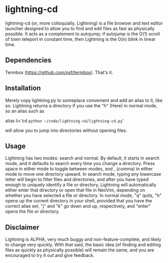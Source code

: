 # lightning-cd

lightning-cd (or, more colloquially, Lightning) is a file browser and text editor launcher designed to allow you to find and edit files as fast as physically possible.  It acts as a complement to autojump; if autojump is the O(1) scroll of town teleport in constant time, then Lightning is the O(n) blink in linear time.

Dependencies
-----------

Termbox (https://github.com/nsf/termbox).  That's it.

Installation
------------

Merely copy lightning.py to someplace convenient and add an alias to it, like so.  Lightning returns a directory if you use the "h" (Here) in normal mode, so an alias such as

alias li='cd `python ~/code/lightning-cd/lightning-cd.py`'

will allow you to jump into directories without opening files.

Usage
-----

Lightning has two modes: search and normal.  By default, it starts in search mode, and it defaults to search every time you change a directory.  Press space in either mode to toggle between modes, and , (comma) in either mode to move one directory upward.  In search mode, typing any lowercase letter will begin to filter files and directories, and after you have typed enough to uniquely identify a file or directory, Lightning will automatically either enter that directory or open that file in NeoVim, depending on whether you have selected a file or directory.  In normal mode, "q" quits, "h" opens up the current directory in your shell, provided that you have the correct alias set, "j" and "k" go down and up, respectively, and "enter" opens the file or directory.

Disclaimer
---------

Lightning is ALPHA, very much buggy and non-feature-complete, and likely to change very quickly.  With that said, the basic idea (of finding and editing files as quickly as physically possible) will remain the same, and you are encouraged to try it out and give feedback.
